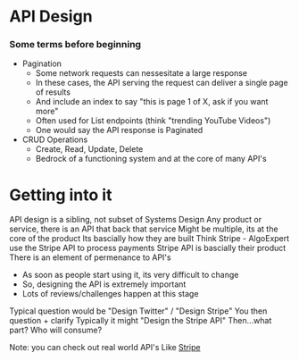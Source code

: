 # API Design

### Some terms before beginning
- Pagination
  - Some network requests can nessesitate a large response
  - In these cases, the API serving the request can deliver a single page of results
  - And include an index to say "this is page 1 of X, ask if you want more"
  - Often used for List endpoints (think "trending YouTube Videos")
  - One would say the API response is Paginated
- CRUD Operations
  - Create, Read, Update, Delete
  - Bedrock of a functioning system and at the core of many API's

# Getting into it
API design is a sibling, not subset of Systems Design
Any product or service, there is an API that back that service
Might be multiple, its at the core of the product
Its bascially how they are built
Think Stripe - AlgoExpert use the Stripe API to process payments
Stripe API is bascially their product
There is an element of permenance to API's
  - As soon as people start using it, its very difficult to change
  - So, designing the API is extremely important
  - Lots of reviews/challenges happen at this stage

Typical question would be "Design Twitter" / "Design Stripe"
You then question + clarify
Typically it might "Design the Stripe API"
Then...what part? Who will consume?

Note: you can check out real world API's
Like [Stripe](https://stripe.com/docs/api/charges/object)

